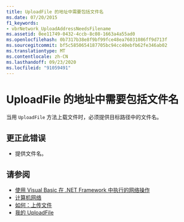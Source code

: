 ```yaml
---
title: UploadFile 的地址中需要包括文件名
ms.date: 07/20/2015
f1_keywords:
- vbrNetwork_UploadAddressNeedsFilename
ms.assetid: 0ee11749-0432-4ccb-8c08-1663a4a55ad0
ms.openlocfilehash: 0b7317b38e8f9bf99fce48ea76031086ff9d713f
ms.sourcegitcommit: bf5c5850654187705bc94cc40ebfb62fe346ab02
ms.translationtype: MT
ms.contentlocale: zh-CN
ms.lasthandoff: 09/23/2020
ms.locfileid: "91059491"
---
```

# <a name="the-address-for-uploadfile-needs-to-include-a-filename"></a>UploadFile 的地址中需要包括文件名

当用 `UploadFile` 方法上载文件时，必须提供目标路径中的文件名。  
  
## <a name="to-correct-this-error"></a>更正此错误  
  
- 提供文件名。  
  
## <a name="see-also"></a>请参阅

- [使用 Visual Basic 在 .NET Framework 中执行的网络操作](/previous-versions/visualstudio/visual-studio-2010/ms172756(v=vs.100))
- [计算机网络](xref:Microsoft.VisualBasic.Devices.Network)
- [如何：上传文件](../developing-apps/programming/computer-resources/how-to-upload-a-file.md)
- [我的 UploadFile](xref:Microsoft.VisualBasic.Devices.Network.UploadFile%2A)
